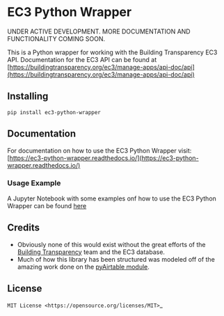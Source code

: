 # EC3 Python Wrapper

UNDER ACTIVE DEVELOPMENT. MORE DOCUMENTATION AND FUNCTIONALITY COMING SOON.

This is a Python wrapper for working with the Building Transparency EC3 API.
Documentation for the EC3 API can be found at [https://buildingtransparency.org/ec3/manage-apps/api-doc/api](https://buildingtransparency.org/ec3/manage-apps/api-doc/api)

## Installing

```
pip install ec3-python-wrapper
```

## Documentation

For documentation on how to use the EC3 Python Wrapper visit:
[https://ec3-python-wrapper.readthedocs.io/](https://ec3-python-wrapper.readthedocs.io/)

### Usage Example

A Jupyter Notebook with some examples onf how to use the EC3 Python Wrapper can be found [here](ec3_jupyter.ipynb)

## Credits

* Obviously none of this would exist without the great efforts of the [Building Transparency](https://buildingtransparency.org/ec3) team and the EC3 database.
* Much of how this library has been structured was modeled off of the amazing work done on the [pyAirtable module](https://github.com/gtalarico/pyairtable).

## License
`MIT License <https://opensource.org/licenses/MIT>`_